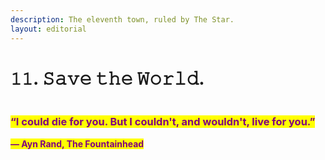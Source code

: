 ```yaml
---
description: The eleventh town, ruled by The Star.
layout: editorial
---
```


# 𝟷𝟷. 𝚂𝚊𝚟𝚎 𝚝𝚑𝚎 𝚆𝚘𝚛𝚕𝚍.

<figure><img src="../../../../../../.gitbook/assets/pexels-btgl-♡-9570523.jpg" alt=""><figcaption></figcaption></figure>

### <mark style="color:purple;">“I could die for you. But I couldn't, and wouldn't, live for you.”</mark>

&#x20;                                                             <mark style="color:purple;"></mark><mark style="color:purple;">**― Ayn Rand, The Fountainhead**</mark>
